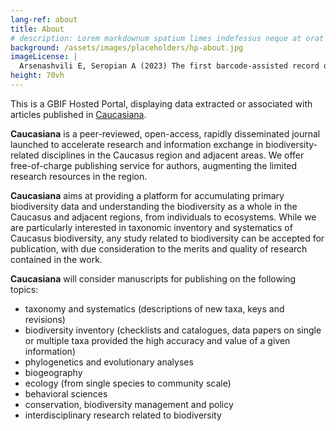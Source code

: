 ```yaml
---
lang-ref: about
title: About
# description: Lorem markdownum spatium limes indefessus neque at orat aestuat
background: /assets/images/placeholders/hp-about.jpg
imageLicense: |
  Arsenashvili E, Seropian A (2023) The first barcode-assisted record of _Tropidopola turanica_ Uvarov, 1926 (Orthoptera, Acrididae) from Georgia. Caucasiana 2: 109-111. [https://doi.org/10.3897/caucasiana.2.e105742](https://doi.org/10.3897/caucasiana.2.e105742)
height: 70vh
---
```


This is а GBIF Hosted Portal, displaying data extracted or associated with articles published in [Caucasiana](https://caucasiana.pensoft.net/).

**Caucasiana** is a peer-reviewed, open-access, rapidly disseminated journal launched to accelerate research and information exchange in biodiversity-related disciplines in the Caucasus region and adjacent areas. We offer free-of-charge publishing service for authors, augmenting the limited research resources in the region.

**Caucasiana** aims at providing a platform for accumulating primary biodiversity data and understanding the biodiversity as a whole in the Caucasus and adjacent regions, from individuals to ecosystems. While we are particularly interested in taxonomic inventory and systematics of Caucasus biodiversity, any study related to biodiversity can be accepted for publication, with due consideration to the merits and quality of research contained in the work.

**Caucasiana** will consider manuscripts for publishing on the following topics:

* taxonomy and systematics (descriptions of new taxa, keys and revisions)
* biodiversity inventory (checklists and catalogues, data papers on single or multiple taxa provided the high accuracy and value of a given information)
* phylogenetics and evolutionary analyses
* biogeography
* ecology (from single species to community scale)
* behavioral sciences
* conservation, biodiversity management and policy
* interdisciplinary research related to biodiversity